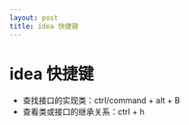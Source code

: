 ```yaml
---
layout: post
title: idea 快捷键
---
```

# idea 快捷键
+ 查找接口的实现类：ctrl/command + alt + B
+ 查看类或接口的继承关系：ctrl + h
